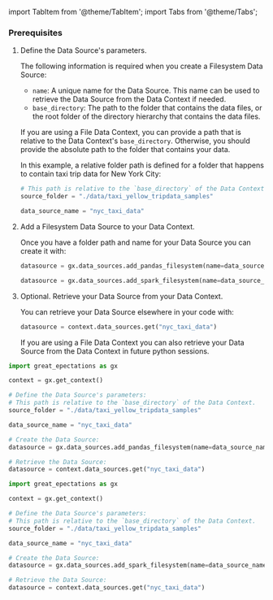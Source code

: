import TabItem from '@theme/TabItem';
import Tabs from '@theme/Tabs';


### Prerequisites

<Tabs>

<TabItem value="procedure" label="Procedure">

1. Define the Data Source's parameters.

   The following information is required when you create a Filesystem Data Source:

   - `name`: A unique name for the Data Source.  This name can be used to retrieve the Data Source from the Data Context if needed.
   - `base_directory`: The path to the folder that contains the data files, or the root folder of the directory hierarchy that contains the data files.
   
   If you are using a File Data Context, you can provide a path that is relative to the Data Context's `base_directory`.  Otherwise, you should provide the absolute path to the folder that contains your data.

   In this example, a relative folder path is defined for a folder that happens to contain taxi trip data for New York City:

   ```python title="Python"
   # This path is relative to the `base_directory` of the Data Context.
   source_folder = "./data/taxi_yellow_tripdata_samples"

   data_source_name = "nyc_taxi_data"
   ```

2. Add a Filesystem Data Source to your Data Context.

   Once you have a folder path and name for your Data Source you can create it with:

   <!-- The queryString is set by the selected tab in the parent document (since the process is identical for pandas and Spark and only the code example needs to be changed. -->

   <Tabs className="hidden" queryString="data_source_type" groupId="data_source_type" defaultValue='pandas_filesystem'>

   <TabItem value="pandas_filesystem" label="pandas">

   ```python title="Python"
   datasource = gx.data_sources.add_pandas_filesystem(name=data_source_name, base_directory=source_folder)
   ```

   </TabItem>

   <TabItem value="spark" label="Spark">

   ```python title="Python"
   datasource = gx.data_sources.add_spark_filesystem(name=data_source_name, base_directory=source_folder)
   ```

   </TabItem>

   </Tabs>

3. Optional. Retrieve your Data Source from your Data Context.

   You can retrieve your Data Source elsewhere in your code with:

   ```python title="Python"
   datasource = context.data_sources.get("nyc_taxi_data")
   ```

   If you are using a File Data Context you can also retrieve your Data Source from the Data Context in future python sessions.

</TabItem>

<TabItem value="sample_code" label="Sample code">

   <!-- The queryString is set by the selected tab in the parent document (since the process is identical for pandas and Spark and only the code example needs to be changed. -->

   <Tabs className="hidden" queryString="data_source_type" groupId="data_source_type" defaultValue='pandas_filesystem'>

   <TabItem value="pandas_filesystem" label="pandas">

   ```python title="Python"
   import great_epectations as gx

   context = gx.get_context()

   # Define the Data Source's parameters:
   # This path is relative to the `base_directory` of the Data Context.
   source_folder = "./data/taxi_yellow_tripdata_samples"
   
   data_source_name = "nyc_taxi_data"
   
   # Create the Data Source:
   datasource = gx.data_sources.add_pandas_filesystem(name=data_source_name, base_directory=source_folder)

   # Retrieve the Data Source:
   datasource = context.data_sources.get("nyc_taxi_data")
   ```

   </TabItem>

   <TabItem value="spark" label="Spark">

   ```python title="Python"
   import great_epectations as gx

   context = gx.get_context()

   # Define the Data Source's parameters:
   # This path is relative to the `base_directory` of the Data Context.
   source_folder = "./data/taxi_yellow_tripdata_samples"
   
   data_source_name = "nyc_taxi_data"
   
   # Create the Data Source:
   datasource = gx.data_sources.add_spark_filesystem(name=data_source_name, base_directory=source_folder)

   # Retrieve the Data Source:
   datasource = context.data_sources.get("nyc_taxi_data")
   ```

   </TabItem>

   </Tabs>

</TabItem>

</Tabs>